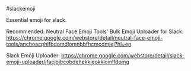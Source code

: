 #slackemoji

Essential emoji for slack. 

Recommended:
Neutral Face Emoji Tools' Bulk Emoji Uploader for Slack: https://chrome.google.com/webstore/detail/neutral-face-emoji-tools/anchoacphlfbdomdlomnbbfhcmcdmjej?hl=en

Slack Emoji Uploader: https://chrome.google.com/webstore/detail/slack-emoji-uploader/jfacjbibcobdehekkieokkloinlfdomg


